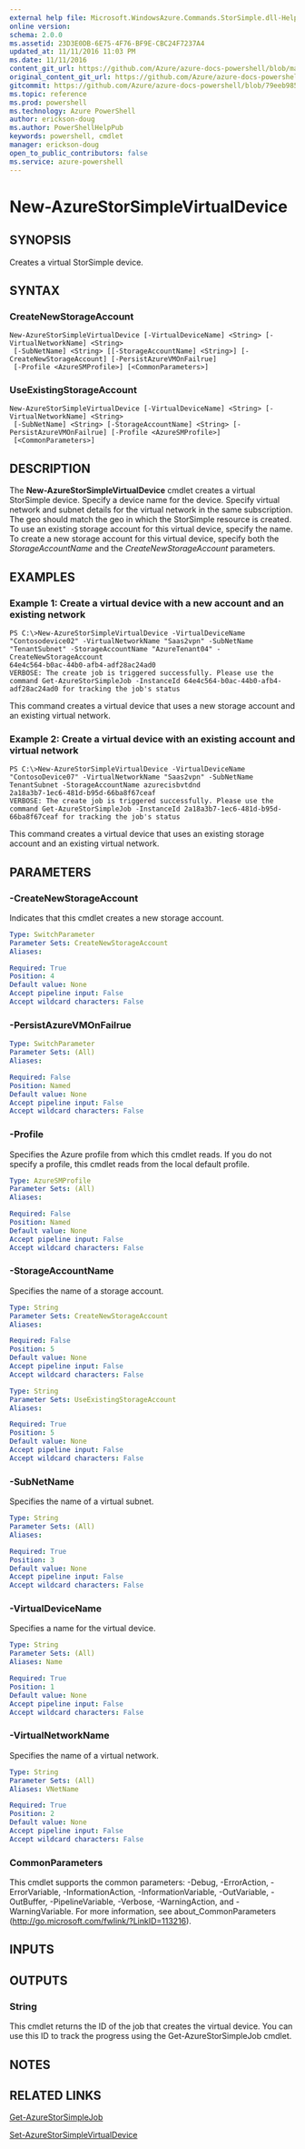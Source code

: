 ```yaml
---
external help file: Microsoft.WindowsAzure.Commands.StorSimple.dll-Help.xml
online version: 
schema: 2.0.0
ms.assetid: 23D3E0DB-6E75-4F76-BF9E-CBC24F7237A4
updated_at: 11/11/2016 11:03 PM
ms.date: 11/11/2016
content_git_url: https://github.com/Azure/azure-docs-powershell/blob/master/azureps-cmdlets-docs/ServiceManagement/Azure.StorSimple/v2.1.0/New-AzureStorSimpleVirtualDevice.md
original_content_git_url: https://github.com/Azure/azure-docs-powershell/blob/master/azureps-cmdlets-docs/ServiceManagement/Azure.StorSimple/v2.1.0/New-AzureStorSimpleVirtualDevice.md
gitcommit: https://github.com/Azure/azure-docs-powershell/blob/79eeb985ea480979357fb4695832a0c3d29a48bf/azureps-cmdlets-docs/ServiceManagement/Azure.StorSimple/v2.1.0/New-AzureStorSimpleVirtualDevice.md
ms.topic: reference
ms.prod: powershell
ms.technology: Azure PowerShell
author: erickson-doug
ms.author: PowerShellHelpPub
keywords: powershell, cmdlet
manager: erickson-doug
open_to_public_contributors: false
ms.service: azure-powershell
---
```


# New-AzureStorSimpleVirtualDevice

## SYNOPSIS
Creates a virtual StorSimple device.

## SYNTAX

### CreateNewStorageAccount
```
New-AzureStorSimpleVirtualDevice [-VirtualDeviceName] <String> [-VirtualNetworkName] <String>
 [-SubNetName] <String> [[-StorageAccountName] <String>] [-CreateNewStorageAccount] [-PersistAzureVMOnFailrue]
 [-Profile <AzureSMProfile>] [<CommonParameters>]
```

### UseExistingStorageAccount
```
New-AzureStorSimpleVirtualDevice [-VirtualDeviceName] <String> [-VirtualNetworkName] <String>
 [-SubNetName] <String> [-StorageAccountName] <String> [-PersistAzureVMOnFailrue] [-Profile <AzureSMProfile>]
 [<CommonParameters>]
```

## DESCRIPTION
The **New-AzureStorSimpleVirtualDevice** cmdlet creates a virtual StorSimple device.
Specify a device name for the device.
Specify virtual network and subnet details for the virtual network in the same subscription.
The geo should match the geo in which the StorSimple resource is created.
To use an existing storage account for this virtual device, specify the name.
To create a new storage account for this virtual device, specify both the *StorageAccountName* and the *CreateNewStorageAccount* parameters.

## EXAMPLES

### Example 1: Create a virtual device with a new account and an existing network
```
PS C:\>New-AzureStorSimpleVirtualDevice -VirtualDeviceName "Contosodevice02" -VirtualNetworkName "Saas2vpn" -SubNetName "TenantSubnet" -StorageAccountName "AzureTenant04" -CreateNewStorageAccount
64e4c564-b0ac-44b0-afb4-adf28ac24ad0
VERBOSE: The create job is triggered successfully. Please use the command Get-AzureStorSimpleJob -InstanceId 64e4c564-b0ac-44b0-afb4-adf28ac24ad0 for tracking the job's status
```

This command creates a virtual device that uses a new storage account and an existing virtual network.

### Example 2: Create a virtual device with an existing account and virtual network
```
PS C:\>New-AzureStorSimpleVirtualDevice -VirtualDeviceName "ContosoDevice07" -VirtualNetworkName "Saas2vpn" -SubNetName TenantSubnet -StorageAccountName azurecisbvtdnd
2a18a3b7-1ec6-481d-b95d-66ba8f67ceaf
VERBOSE: The create job is triggered successfully. Please use the command Get-AzureStorSimpleJob -InstanceId 2a18a3b7-1ec6-481d-b95d-66ba8f67ceaf for tracking the job's status
```

This command creates a virtual device that uses an existing storage account and an existing virtual network.

## PARAMETERS

### -CreateNewStorageAccount
Indicates that this cmdlet creates a new storage account.

```yaml
Type: SwitchParameter
Parameter Sets: CreateNewStorageAccount
Aliases: 

Required: True
Position: 4
Default value: None
Accept pipeline input: False
Accept wildcard characters: False
```

### -PersistAzureVMOnFailrue

```yaml
Type: SwitchParameter
Parameter Sets: (All)
Aliases: 

Required: False
Position: Named
Default value: None
Accept pipeline input: False
Accept wildcard characters: False
```

### -Profile
Specifies the Azure profile from which this cmdlet reads.
If you do not specify a profile, this cmdlet reads from the local default profile.

```yaml
Type: AzureSMProfile
Parameter Sets: (All)
Aliases: 

Required: False
Position: Named
Default value: None
Accept pipeline input: False
Accept wildcard characters: False
```

### -StorageAccountName
Specifies the name of a storage account.

```yaml
Type: String
Parameter Sets: CreateNewStorageAccount
Aliases: 

Required: False
Position: 5
Default value: None
Accept pipeline input: False
Accept wildcard characters: False
```

```yaml
Type: String
Parameter Sets: UseExistingStorageAccount
Aliases: 

Required: True
Position: 5
Default value: None
Accept pipeline input: False
Accept wildcard characters: False
```

### -SubNetName
Specifies the name of a virtual subnet.

```yaml
Type: String
Parameter Sets: (All)
Aliases: 

Required: True
Position: 3
Default value: None
Accept pipeline input: False
Accept wildcard characters: False
```

### -VirtualDeviceName
Specifies a name for the virtual device.

```yaml
Type: String
Parameter Sets: (All)
Aliases: Name

Required: True
Position: 1
Default value: None
Accept pipeline input: False
Accept wildcard characters: False
```

### -VirtualNetworkName
Specifies the name of a virtual network.

```yaml
Type: String
Parameter Sets: (All)
Aliases: VNetName

Required: True
Position: 2
Default value: None
Accept pipeline input: False
Accept wildcard characters: False
```

### CommonParameters
This cmdlet supports the common parameters: -Debug, -ErrorAction, -ErrorVariable, -InformationAction, -InformationVariable, -OutVariable, -OutBuffer, -PipelineVariable, -Verbose, -WarningAction, and -WarningVariable. For more information, see about_CommonParameters (http://go.microsoft.com/fwlink/?LinkID=113216).

## INPUTS

## OUTPUTS

### String
This cmdlet returns the ID of the job that creates the virtual device.
You can use this ID to track the progress using the Get-AzureStorSimpleJob cmdlet.

## NOTES

## RELATED LINKS

[Get-AzureStorSimpleJob](xref:ServiceManagement/Azure.StorSimple/v2.1.0/Get-AzureStorSimpleJob.md)

[Set-AzureStorSimpleVirtualDevice](xref:ServiceManagement/Azure.StorSimple/v2.1.0/Set-AzureStorSimpleVirtualDevice.md)


